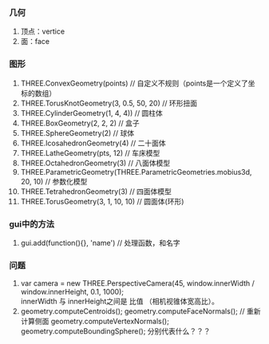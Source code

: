 ### 几何 
1. 顶点：vertice
2. 面：face

### 图形
1. THREE.ConvexGeometry(points)    // 自定义不规则（points是一个定义了坐标的数组）
2. THREE.TorusKnotGeometry(3, 0.5, 50, 20)    // 环形扭面
3. THREE.CylinderGeometry(1, 4, 4))  // 圆柱体
4. THREE.BoxGeometry(2, 2, 2)   // 盒子
5. THREE.SphereGeometry(2)   // 球体
6. THREE.IcosahedronGeometry(4)  // 二十面体
7. THREE.LatheGeometry(pts, 12)  // 车床模型
8. THREE.OctahedronGeometry(3)  // 八面体模型
9. THREE.ParametricGeometry(THREE.ParametricGeometries.mobius3d, 20, 10)  // 参数化模型
10. THREE.TetrahedronGeometry(3)  // 四面体模型
11. THREE.TorusGeometry(3, 1, 10, 10)  // 圆面体(环形)


### gui中的方法
1. gui.add(function(){}, 'name')  // 处理函数，和名字

### 问题
1. var camera = new THREE.PerspectiveCamera(45, window.innerWidth / window.innerHeight, 0.1, 1000);  
    innerWidth 与 innerHeight之间是 比值 （相机视锥体宽高比）。
2.  geometry.computeCentroids();
    geometry.computeFaceNormals();    // 重新计算侧面
    geometry.computeVertexNormals();
    geometry.computeBoundingSphere();
    分别代表什么？？？